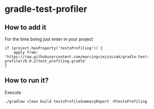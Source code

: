 # gradle-test-profiler

## How to add it

For the time being just enter in your project

```
if (project.hasProperty('testsProfiling')) {
    apply from: 'https://raw.githubusercontent.com/marcingrzejszczak/gradle-test-profiler/0.0.2/test_profiling.gradle'
}
```

## How to run it?

Execute

```
./gradlew clean build testsProfileSummaryReport -PtestsProfiling
```

